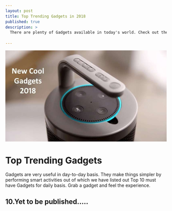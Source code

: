 ```yaml
---
layout: post
title: Top Trending Gadgets in 2018
published: true
description: >
  There are plenty of Gadgets available in today's world. Check out the top Trending Gadgets available in today's Market.
  
---
```



![Gadget](/assets/img/blog/gadget.jpg)

# Top Trending Gadgets

  Gadgets are very useful in day-to-day basis. They make things simpler by performing smart activities out of which we have listed out Top 10 must have Gadgets for daily basis. Grab a gadget and feel the experience.

## 10.Yet to be published.....
